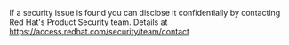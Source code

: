 If a security issue is found you can disclose it confidentially by contacting Red Hat's Product Security team. 
Details at https://access.redhat.com/security/team/contact
